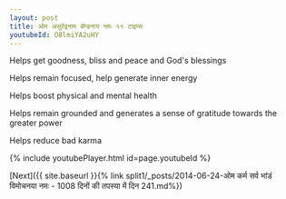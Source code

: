 ```yaml
---
layout: post
title: ओम असुरेंद्रनाम बॅण्डनाय नमः ११ टाइम्स
youtubeId: O8lmiYA2uHY
---
```

 
 
Helps get goodness, bliss and peace and God's blessings
 
Helps remain focused, help generate inner energy 
 
Helps boost physical and mental health 
 
Helps remain grounded and generates a sense of gratitude towards the greater power 
 
Helps reduce bad karma
 
 
 
 


{% include youtubePlayer.html id=page.youtubeId %}
 
[Next]({{ site.baseurl }}{% link  split1/_posts/2014-06-24-ओम कर्म सर्व भांडं विमोचनया नमः - 1008 दिनों की तपस्या में दिन 241.md%})
 
